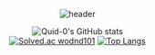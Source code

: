 
<div align="center">
  
![header](https://capsule-render.vercel.app/api?type=waving&&height=200&section=header&text=LeeJaeUng🛫&fontSize=70&color=timeGradient&fontAlign=70&fontAlignY=40)

![Quid-0's GitHub stats](https://github-readme-stats.vercel.app/api?username=Quid-0&show_icons=true&bg_color=30,e96443,904e95&title_color=fff&text_color=fff&icon_color=fff)   
[![Solved.ac wodnd101](http://mazassumnida.wtf/api/v2/generate_badge?boj=wodnd101)](https://solved.ac/wodnd101)
[![Top Langs](https://github-readme-stats.vercel.app/api/top-langs/?username=Quid-0&layout=compact&title_color=000)](https://github.com/Quid-0/github-readme-stats)

</div>
